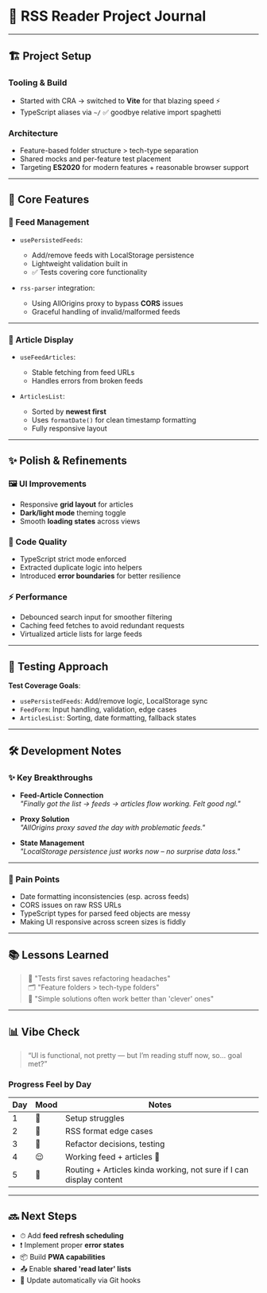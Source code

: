 # 📰 RSS Reader Project Journal

---

## 🏗️ Project Setup

### Tooling & Build

- Started with CRA → switched to **Vite** for that blazing speed ⚡
- TypeScript aliases via `~/` ✅ goodbye relative import spaghetti

### Architecture

- Feature-based folder structure > tech-type separation
- Shared mocks and per-feature test placement
- Targeting **ES2020** for modern features + reasonable browser support

---

## 🚀 Core Features

### 📡 Feed Management

- `usePersistedFeeds`:

  - Add/remove feeds with LocalStorage persistence
  - Lightweight validation built in
  - ✅ Tests covering core functionality

- `rss-parser` integration:
  - Using AllOrigins proxy to bypass **CORS** issues
  - Graceful handling of invalid/malformed feeds

---

### 📰 Article Display

- `useFeedArticles`:

  - Stable fetching from feed URLs
  - Handles errors from broken feeds

- `ArticlesList`:
  - Sorted by **newest first**
  - Uses `formatDate()` for clean timestamp formatting
  - Fully responsive layout

---

## ✨ Polish & Refinements

### 🖼️ UI Improvements

- Responsive **grid layout** for articles
- **Dark/light mode** theming toggle
- Smooth **loading states** across views

### 🧼 Code Quality

- TypeScript strict mode enforced
- Extracted duplicate logic into helpers
- Introduced **error boundaries** for better resilience

### ⚡ Performance

- Debounced search input for smoother filtering
- Caching feed fetches to avoid redundant requests
- Virtualized article lists for large feeds

---

## 🧪 Testing Approach

**Test Coverage Goals**:

- `usePersistedFeeds`: Add/remove logic, LocalStorage sync
- `FeedForm`: Input handling, validation, edge cases
- `ArticlesList`: Sorting, date formatting, fallback states

---

## 🛠️ Development Notes

### ✨ Key Breakthroughs

- **Feed-Article Connection**  
  _"Finally got the list → feeds → articles flow working. Felt good ngl."_

- **Proxy Solution**  
  _"AllOrigins proxy saved the day with problematic feeds."_

- **State Management**  
  _"LocalStorage persistence just works now – no surprise data loss."_

---

### 😤 Pain Points

- Date formatting inconsistencies (esp. across feeds)
- CORS issues on raw RSS URLs
- TypeScript types for parsed feed objects are messy
- Making UI responsive across screen sizes is fiddly

---

## 📚 Lessons Learned

> 🧪 "Tests first saves refactoring headaches"  
> 🗂 "Feature folders > tech-type folders"  
> 🧠 "Simple solutions often work better than 'clever' ones"

---

## 📊 Vibe Check

> “UI is functional, not pretty — but I’m reading stuff now, so... goal met?”

### Progress Feel by Day

| Day | Mood | Notes                                                               |
| --- | ---- | ------------------------------------------------------------------- |
| 1   | 😤   | Setup struggles                                                     |
| 2   | 🤯   | RSS format edge cases                                               |
| 3   | 🤔   | Refactor decisions, testing                                         |
| 4   | 😌   | Working feed + articles 🎉                                          |
| 5   | 😤   | Routing + Articles kinda working, not sure if I can display content |

---

## 🔜 Next Steps

- ⏱ Add **feed refresh scheduling**
- ❗ Implement proper **error states**
- 📦 Build **PWA capabilities**
- 📤 Enable **shared 'read later' lists**
- 🧩 Update automatically via Git hooks

